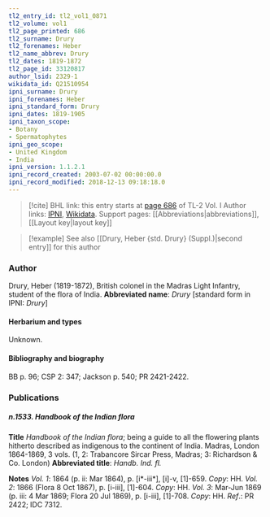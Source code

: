 ```yaml
---
tl2_entry_id: tl2_vol1_0871
tl2_volume: vol1
tl2_page_printed: 686
tl2_surname: Drury
tl2_forenames: Heber
tl2_name_abbrev: Drury
tl2_dates: 1819-1872
tl2_page_id: 33120817
author_lsid: 2329-1
wikidata_id: Q21510954
ipni_surname: Drury
ipni_forenames: Heber
ipni_standard_form: Drury
ipni_dates: 1819-1905
ipni_taxon_scope: 
- Botany
- Spermatophytes
ipni_geo_scope: 
- United Kingdom
- India
ipni_version: 1.1.2.1
ipni_record_created: 2003-07-02 00:00:00.0
ipni_record_modified: 2018-12-13 09:18:18.0
---
```


> [!cite] BHL link: this entry starts at [page 686](https://www.biodiversitylibrary.org/page/33120817) of TL-2 Vol. I
> Author links: [IPNI](https://www.ipni.org/a/2329-1), [Wikidata](https://www.wikidata.org/wiki/Q21510954). Support pages: [[Abbreviations|abbreviations]], [[Layout key|layout key]]

> [!example] See also [[Drury, Heber {std. Drury} (Suppl.)|second entry]] for this author

### Author

Drury, Heber (1819-1872), British colonel in the Madras Light Infantry, student of the flora of India. 
**Abbreviated name**: *Drury* \[standard form in IPNI: *Drury*\]

#### Herbarium and types

Unknown.

#### Bibliography and biography

BB p. 96; CSP 2: 347; Jackson p. 540; PR 2421-2422.

### Publications

##### n.1533. Handbook of the Indian flora

**Title**
*Handbook of the Indian flora*; being a guide to all the flowering plants hitherto described as indigenous to the continent of India. Madras, London 1864-1869, 3 vols. (1, 2: Trabancore Sircar Press, Madras; 3: Richardson & Co. London)
**Abbreviated title**: *Handb. Ind. fl.*

**Notes**
*Vol. 1*: 1864 (p. ii: Mar 1864), p. \[i\*-iii\*\], \[i\]-v, \[1\]-659. *Copy*: HH.
*Vol. 2*: 1866 (Flora 8 Oct 1867), p. \[i-iii\], \[1\]-604. *Copy*: HH.
*Vol. 3*: Mar-Jun 1869 (p. iii: 4 Mar 1869; Flora 20 Jul 1869), p. \[i-iii\], \[1\]-708. *Copy*: HH.
*Ref*.: PR 2422; IDC 7312.

